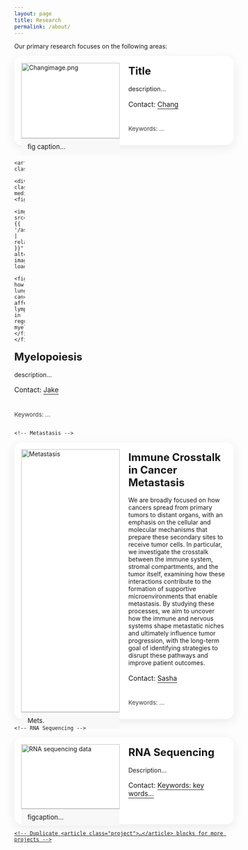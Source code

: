 ```yaml
---
layout: page
title: Research
permalink: /about/
---
```


Our primary research focuses on the following areas:

<style>
  :root{
    --maxw: 1100px;
    --gap: 1.25rem;
    --radius: 18px;
    --shadow: 0 6px 24px rgba(0,0,0,.08);
  }
  @media (prefers-color-scheme: dark){
    :root{ --shadow: 0 6px 24px rgba(0,0,0,.35); }
  }
  .research-wrap{ 
    box-sizing:border-box; 
    max-width: var(--maxw); 
    margin: 0 auto; 
    padding: 2rem 1rem 4rem; 
    font-family: ui-sans-serif, system-ui, -apple-system, Segoe UI, Roboto, Helvetica, Arial, "Apple Color Emoji", "Segoe UI Emoji";
    line-height: 1.6;
  }
  .research-heading{
    font-size: clamp(2.25rem, 4vw, 3.5rem);
    font-weight: 700;
    letter-spacing: .5px;
    text-align: center;
    margin: 0 0 2rem 0;
  }
  .research-grid{
    display: grid;
    grid-template-columns: repeat(12, 1fr);
    gap: var(--gap);
  }
  .project{
    grid-column: 1 / -1; /* full width on mobile */
    display: grid;
    grid-template-columns: 1fr; /* stacked on mobile */
    gap: var(--gap);
    padding: 1rem; 
    border-radius: var(--radius);
    box-shadow: var(--shadow);
    background: color-mix(in oklab, Canvas 96%, black 0%);
  }
  @media (min-width: 900px){
    .project{ grid-template-columns: 6fr 6fr; }
    /* alternate media on left/right for visual rhythm */
    .project:nth-child(even) .project-media{ order: 2; }
  }
  .project-media figure{ 
    margin:0; 
    border-radius:0;
    overflow:hidden; 
    background: none;
    border: none;
  }
  .project-media img{
    width: 100%; height: auto; display:block; object-fit: cover; 
    transition: transform .35s ease;
  }
  .project-media:hover img{ transform: scale(1.02); }
  .project-media figcaption{
    font-size: .925rem;
    padding: .6rem .9rem; 
    border-top: 1px solid color-mix(in oklab, CanvasText 20%, Canvas 85%);
    background: color-mix(in oklab, Canvas 96%, black 2%);
  }
  .project-body{ display:flex; flex-direction:column; gap:.6rem; }
  .project-title{ 
    font-weight: 800; 
    font-size: clamp(1.15rem, 1.2rem + .5vw, 1.6rem); 
    margin: .25rem 0 .25rem; 
  }
  .project-summary{ margin: 0.25rem 0 0.5rem; }
  .project-contact{ margin-top: auto; font-size: .975rem; }
  .project-contact a{ text-decoration: none; border-bottom: 1px solid currentColor; }
  .project-tags{ font-size: .85rem; opacity:.85; }
</style>

  <div class="research-grid">
    <!-- Chang-->
    <article class="project">
      <div class="project-media">
        <figure>
          <img src="/assets/Changimage.png" alt="Changimage.png" loading="lazy"/>
          <figcaption>fig caption...</figcaption>
        </figure>
      </div>
      <div class="project-body">
        <h2 class="project-title"><strong>Title</strong></h2>
        <p class="project-summary">description...</p>
        <p class="project-contact">Contact: <a href="mailto:chang.zhang@yale.edu">Chang</a></p>
        <p class="project-tags">Keywords: ... </p>
      </div>
    </article>

<!-- Myelopoiesis -->
    <article class="project">
      <div class="project-media">
    <figure>
      <img src="{{ '/assets/jakeimage.jpg' | relative_url }}" alt="myelopoiesis image" loading="lazy"/>
      <figcaption>"Understanding how lung cancer affects lymphocytes in regulating myelopoiesis."</figcaption>
    </figure>
  </div>
      <div class="project-body">
        <h2 class="project-title"><strong>Myelopoiesis</strong></h2>
        <p class="project-summary">description...</p>
        <p class="project-contact">Contact: <a href="mailto:jak.fontaine@yale.edu">Jake</a></p>
        <p class="project-tags">Keywords: ... </p>
      </div>
    </article>
    
    <!-- Metastasis -->
   <article class="project">
  <div class="project-media">
    <figure>
      <img src="{{ '/assets/sashaimage.png' | relative_url }}" alt="Metastasis" loading="lazy"/>
      <figcaption>Mets.</figcaption>
    </figure>
  </div>
  <div class="project-body">
    <h2 class="project-title"><strong>Immune Crosstalk in Cancer Metastasis</strong></h2>
    <p class="project-summary"> We are broadly focused on how cancers spread from primary tumors to distant organs, with an emphasis on the cellular and molecular mechanisms that prepare these secondary sites to receive tumor cells. In particular, we investigate the crosstalk between the immune system, stromal compartments, and the tumor itself, examining how these interactions contribute to the formation of supportive microenvironments that enable metastasis. By studying these processes, we aim to uncover how the immune and nervous systems shape metastatic niches and ultimately influence tumor progression, with the long-term goal of identifying strategies to disrupt these pathways and improve patient outcomes.</p>
    <p class="project-contact">Contact: <a href="mailto:sasha.coates-park@yale.edu">Sasha</a></p>
    <p class="project-tags">Keywords: ... </p>
  </div>
</article>

    <!-- RNA Sequencing -->
<article class="project">
  <div class="project-media">
    <figure>
      <img src="{{ '/assets/eduardoimage.png' | relative_url }}" alt="RNA sequencing data" loading="lazy"/>
      <figcaption>figcaption...</figcaption>
    </figure>
  </div>
  <div class="project-body">
    <h2 class="project-title"><strong>RNA Sequencing</strong></h2>
    <p class="project-summary">Description...</p>
    <p class="project-contact">Contact: <a href="mailto:eduardo.menotisilva@yale.edu>Eduardo</a></p>
    <p class="project-tags">Keywords: key words...</p>
  </div>
</article>

    <!-- Duplicate <article class="project">…</article> blocks for more projects -->

  </div>
